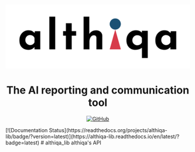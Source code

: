 <p align="center">
  <img src="https://github.com/althiqa/althiqa_lib/blob/main/img/logoAlthiqa.png">
</p>
<h1 align="center" weight='300' >The AI reporting and communication tool</h1>
<p align="center">
<a href="https://github.com/althiqa/althiqa_lib/blob/main/LICENSE">
     <img alt="GitHub" src="https://img.shields.io/badge/License-MIT-blue.svg">
 </a>
</p>
[![Documentation Status](https://readthedocs.org/projects/althiqa-lib/badge/?version=latest)](https://althiqa-lib.readthedocs.io/en/latest/?badge=latest)
# althiqa_lib
althiqa's API
